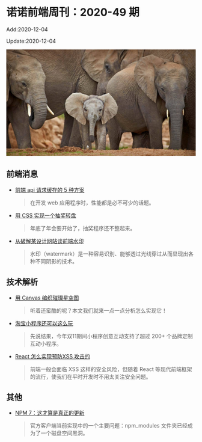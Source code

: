 <!--
 * @Description: 2020-49
 * @Author: zoeblow
 * @Email: wangfuyuan@nnuo.com
 * @Date: 2020-07-17 19:10:49
 * @LastEditors: zoeblow
 * @LastEditTime: 2020-12-04 16:00:16
 * @FilePath: \nuofe-weekly\2020\weekly-49.md
 -->

# 诺诺前端周刊：2020-49 期

Add:2020-12-04

Update:2020-12-04

![202049](../images/2020/202049.jpg)

## 前端消息

- [前端 api 请求缓存的 5 种方案](https://mp.weixin.qq.com/s/dciQIZSiuInRBb6n8x3_FA)

  > 在开发 web 应用程序时，性能都是必不可少的话题。

- [用 CSS 实现一个抽奖转盘](https://www.cnblogs.com/wenruo/p/9732704.html)

  > 年底了年会要开始了，抽奖程序还不整起来。

- [从破解某设计网站谈前端水印](https://mp.weixin.qq.com/s/0lB16e6OU4o5UvYU2ez4MQ)

  > 水印（watermark）是一种容易识别、能够透过光线穿过从而显现出各种不同阴影的技术。

## 技术解析

- [用 Canvas 编织璀璨星空图](https://mp.weixin.qq.com/s/1aSnzUH0AuydWcRWRjYp9Q)

  > 听着还蛮酷的呢？本文我们就来一点一点分析怎么实现它！

- [淘宝小程序还可以这么玩](https://mp.weixin.qq.com/s/yfS-gx_GJrIfasK47uNS_w)

  > 先说结果，今年双11期间小程序创意互动支持了超过 200+ 个品牌定制互动小程序。

- [React 怎么实现预防XSS 攻击的](https://mp.weixin.qq.com/s/PLblFsn8jGe6uiYXM3AXAA)

  > 前端一般会面临 XSS 这样的安全风险，但随着 React 等现代前端框架的流行，使我们在平时开发时不用太关注安全问题。

## 其他

- [NPM 7：这才算是真正的更新](https://mp.weixin.qq.com/s/b60GxkCWA_adjUuO-kT13Q)

  > 官方客户端当前实现中的一个主要问题：npm_modules 文件夹已经成为了一个磁盘空间黑洞。
